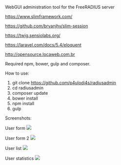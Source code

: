 WebGUI administration tool for the FreeRADIUS server 

https://www.slimframework.com/

https://github.com/bryanjhv/slim-session

https://twig.sensiolabs.org/

https://laravel.com/docs/5.4/eloquent

http://opensource.locaweb.com.br

Required npm, bower, gulp and composer.

How to use:

1. git clone https://github.com/p4ulodi4s/radiusadmin
2. cd radiusadmin
3. composer update
4. bower install
5. npm install
6. gulp

Screenshots:


User form
![]( https://2.bp.blogspot.com/-BhuiBPG1hEs/WUmKLxRnAFI/AAAAAAAAAoo/IIh6jLWICY4XK6yfnFQKdBwPoD9ItxVTgCLcBGAs/s1600/usuario.png )

User form 2
![]( https://1.bp.blogspot.com/-TUB1MIs07BE/WUmLoK4R_9I/AAAAAAAAAo4/ktzICTEW-ssgWm5UPfq1Jr0bsO60N4YjwCLcBGAs/s1600/usuarioA.png )

User list
![]( https://4.bp.blogspot.com/-lz_mVRWNuMw/WUmLoNwgLCI/AAAAAAAAAo0/XamI67LtkxUwq6pQMk49eMHaM7jTCwHfwCLcBGAs/s1600/usuarioL.png)

User statistics
![]( https://1.bp.blogspot.com/-3I6R-SxkXwA/WUmLoOKTS5I/AAAAAAAAAo8/yjWInc9cMFgaML8DV_x08xlgs_v0Zib8wCLcBGAs/s1600/usuarioE.png )



